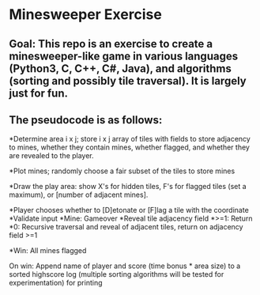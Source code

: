# Minesweeper Exercise

## Goal: This repo is an exercise to create a minesweeper-like game in various languages (Python3, C, C++, C#, Java), and algorithms (sorting and possibly tile traversal). It is largely just for fun.

## The pseudocode is as follows:
*Determine area i x j; store i x j array of tiles with fields to store adjacency to mines, whether they contain mines, whether flagged, and whether they are revealed to the player.

*Plot mines; randomly choose a fair subset of the tiles to store mines

*Draw the play area: show X's for hidden tiles, F's for flagged tiles (set a maximum), or [number of adjacent mines].

*Player chooses whether to [D]etonate or [F]lag a tile with the coordinate <k><l>
	*Validate input
	*Mine: Gameover
	*Reveal tile adjacency field
		*>=1: Return
		*0: Recursive traversal and reveal of adjacent tiles, return on adjacency field >=1

*Win: All mines flagged

On win: Append name of player and score (time bonus * area size) to a sorted highscore log (multiple sorting algorithms will be tested for experimentation) for printing
